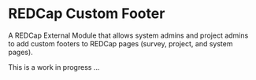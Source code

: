 # REDCap Custom Footer

A REDCap External Module that allows system admins and project admins to add custom footers to REDCap pages (survey, project, and system pages).

This is a work in progress ...